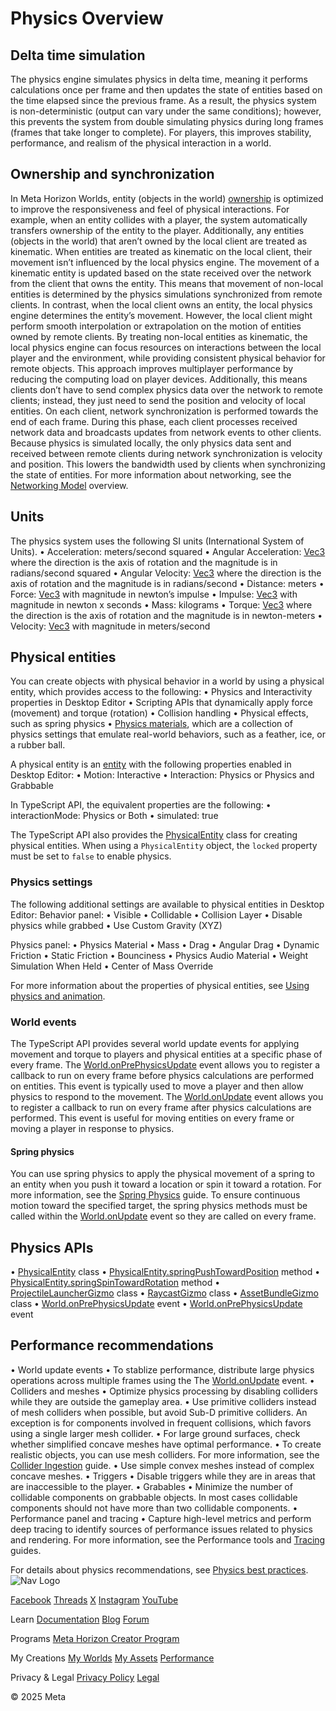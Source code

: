 # Physics Overview

  
## Delta time simulation

 The physics engine simulates physics in delta time, meaning it performs
calculations once per frame and then updates the state of entities based on the time
elapsed since the previous frame. As a result, the physics system is
non-deterministic (output can vary under the same conditions); however, this prevents the
system from double simulating physics during long frames (frames that take longer to
complete). For players, this improves stability, performance, and realism of
the physical interaction in a world.  
## Ownership and synchronization

 In Meta Horizon Worlds, entity (objects in the world) [ownership](https://developers.meta.com/horizon-worlds/learn/documentation/typescript/local-scripting/ownership-in-horizon-worlds) is optimized to improve the responsiveness and feel of physical interactions.
For example, when an entity collides with a player, the system automatically
transfers ownership of the entity to the player. Additionally, any entities (objects
in the world) that aren’t owned by the local client are treated as kinematic. When entities are treated as kinematic on the local client, their movement isn’t
influenced by the local physics engine. The movement of a kinematic entity is
updated based on the state received over the network from the client that owns
the entity. This means that movement of non-local entities is determined by the
physics simulations synchronized from remote clients. In contrast, when the local
client owns an entity, the local physics engine determines the entity’s
movement. However, the local client might perform smooth interpolation or extrapolation
on the motion of entities owned by remote clients. By treating non-local entities as kinematic, the local physics engine can focus
resources on interactions between the local player and the environment, while
providing consistent physical behavior for remote objects. This approach improves
multiplayer performance by reducing the computing load on player devices.
Additionally, this means clients don’t have to send complex physics data over the
network to remote clients; instead, they just need to send the position and velocity
of local entities. On each client, network synchronization is performed towards the end of each
frame. During this phase, each client processes received network data and
broadcasts updates from network events to other clients. Because physics is simulated
locally, the only physics data sent and received between remote clients during
network synchronization is velocity and position. This lowers the bandwidth used by
clients when synchronizing the state of entities. For more information about networking, see the [Networking Model](https://developers.meta.com/horizon-worlds/learn/documentation/desktop-editor/networking-model) overview.  
## Units

 The physics system uses the following SI units (International System of Units).
• Acceleration: meters/second squared
• Angular Acceleration: [Vec3](https://developers.meta.com/horizon-worlds/reference/2.0.0/core_vec3) where the direction is the axis of rotation and the magnitude is in
radians/second squared
• Angular Velocity: [Vec3](https://developers.meta.com/horizon-worlds/reference/2.0.0/core_vec3) where the direction is the axis of rotation and the magnitude is in
radians/second
• Distance: meters
• Force: [Vec3](https://developers.meta.com/horizon-worlds/reference/2.0.0/core_vec3) with magnitude in newton’s impulse
• Impulse: [Vec3](https://developers.meta.com/horizon-worlds/reference/2.0.0/core_vec3) with magnitude in newton x seconds
• Mass: kilograms
• Torque: [Vec3](https://developers.meta.com/horizon-worlds/reference/2.0.0/core_vec3) where the direction is the axis of rotation and the magnitude is in
newton-meters
• Velocity: [Vec3](https://developers.meta.com/horizon-worlds/reference/2.0.0/core_vec3) with magnitude in meters/second
## Physical entities

 You can create objects with physical behavior in a world by using a physical
entity, which provides access to the following:
• Physics and Interactivity properties in Desktop Editor
• Scripting APIs that dynamically apply force (movement) and torque (rotation)
• Collision handling
• Physical effects, such as spring physics
• [Physics materials](https://developers.meta.com/horizon-worlds/learn/documentation/vr-creation/sfx/adding-physics-and-animation-in-horizon#physics-materials), which are a collection of physics settings that emulate real-world behaviors,
such as a feather, ice, or a rubber ball.

 A physical entity is an [entity](https://developers.meta.com/horizon-worlds/learn/documentation/desktop-editor/reference/2.0.0/core_entity) with the following properties enabled in Desktop Editor:
• Motion: Interactive
• Interaction: Physics or Physics and Grabbable

 In TypeScript API, the equivalent properties are the following:
• interactionMode: Physics or Both
• simulated: true

 The TypeScript API also provides the [PhysicalEntity](https://developers.meta.com/horizon-worlds/reference/2.0.0/core_physicalentity) class for creating physical entities. When using a `PhysicalEntity` object, the `locked` property must be set to `false` to enable physics.  
### Physics settings

 The following additional settings are available to physical entities in Desktop
Editor: Behavior panel:
• Visible
• Collidable
• Collision Layer
• Disable physics while grabbed
• Use Custom Gravity (XYZ)

 Physics panel:
• Physics Material
• Mass
• Drag
• Angular Drag
• Dynamic Friction
• Static Friction
• Bounciness
• Physics Audio Material
• Weight Simulation When Held
• Center of Mass Override

 For more information about the properties of physical entities, see [Using physics and animation](https://developers.meta.com/horizon-worlds/learn/documentation/vr-creation/sfx/adding-physics-and-animation-in-horizon).  
### World events

 The TypeScript API provides several world update events for applying movement
and torque to players and physical entities at a specific phase of every frame. The [World.onPrePhysicsUpdate](https://developers.meta.com/horizon-worlds/reference/2.0.0/core_world#onprephysicsupdate) event allows you to register a callback to run on every frame before physics
calculations are performed on entities. This event is typically used to move a
player and then allow physics to respond to the movement. The [World.onUpdate](https://developers.meta.com/horizon-worlds/reference/2.0.0/core_world#onupdate) event allows you to register a callback to run on every frame after physics
calculations are performed. This event is useful for moving entities on every frame
or moving a player in response to physics.  
#### Spring physics

 You can use spring physics to apply the physical movement of a spring to an
entity when you push it toward a location or spin it toward a rotation. For more
information, see the [Spring Physics](https://developers.meta.com/horizon-worlds/learn/documentation/typescript/api-references-and-examples/spring-physics) guide. To ensure continuous motion toward the specified target, the spring
physics methods must be called within the [World.onUpdate](https://developers.meta.com/horizon-worlds/reference/2.0.0/core_world#onupdate) event so they are called on every frame.  
## Physics APIs

• [PhysicalEntity](https://developers.meta.com/horizon-worlds/reference/2.0.0/core_physicalentity) class
• [PhysicalEntity.springPushTowardPosition](https://developers.meta.com/horizon-worlds/reference/2.0.0/core_physicalentity#springpushtowardposition) method
• [PhysicalEntity.springSpinTowardRotation](https://developers.meta.com/horizon-worlds/reference/2.0.0/core_physicalentity#springpushtowardposition) method
• [ProjectileLauncherGizmo](https://developers.meta.com/horizon-worlds/reference/2.0.0/core_projectilelaunchergizmo) class
• [RaycastGizmo](https://developers.meta.com/horizon-worlds/reference/2.0.0/core_raycastgizmo) class
• [AssetBundleGizmo](https://developers.meta.com/horizon-worlds/reference/2.0.0/unity_asset_bundles_assetbundlegizmo) class
• [World.onPrePhysicsUpdate](https://developers.meta.com/horizon-worlds/reference/2.0.0/core_world#onprephysicsupdate) event
• [World.onPrePhysicsUpdate](https://developers.meta.com/horizon-worlds/reference/2.0.0/core_world#onprephysicsupdate) event
## Performance recommendations

•  World update events
  • To stablize performance, distribute large physics operations across multiple
frames using the The [World.onUpdate](https://developers.meta.com/horizon-worlds/reference/2.0.0/core_world#onupdate) event.
•  Colliders and meshes
  •  Optimize physics processing by disabling colliders while they are outside the
gameplay area.
  • Use primitive colliders instead of mesh colliders when possible, but avoid Sub-D
primitive colliders. An exception is for components involved in frequent
collisions, which favors using a single larger mesh collider.
  •  For large ground surfaces, check whether simplified concave meshes have optimal
performance.
  •  To create realistic objects, you can use mesh colliders. For more information,
see the [Collider Ingestion](https://developers.meta.com/horizon-worlds/learn/documentation/custom-model-import/creating-custom-models-for-horizon-worlds/collider-ingestion-user-guide) guide.
  • Use simple convex meshes instead of complex concave meshes.
•  Triggers
  • Disable triggers while they are in areas that are inaccessible to the player.
•  Grabables
  • Minimize the number of collidable components on grabbable objects. In most cases
collidable components should not have more than two collidable components.
•  Performance panel and tracing
  • Capture high-level metrics and perform deep tracing to identify sources of
performance issues related to physics and rendering. For more information, see the Performance tools and [Tracing](https://developers.meta.com/horizon-worlds/learn/documentation/desktop-editor/learn/documentation/performance-best-practices-and-tooling/performance-tools/tracing) guides.

 For details about physics recommendations, see [Physics best practices](https://developers.meta.com/horizon-worlds/learn/documentation/performance-best-practices-and-tooling/performance-best-practices/physics-best-practices).    ![Nav Logo](https://static.xx.fbcdn.net/rsrc.php/yE/r/3SoBlk8EqOQ.svg)


[Facebook](https://www.facebook.com/MetaHorizon/)
[Threads](https://www.threads.com/@metahorizon)
[X](https://x.com/MetaHorizon)
[Instagram](https://www.instagram.com/metahorizon/)
[YouTube](https://www.youtube.com/@MetaQuestVR)

 Learn
[Documentation](https://developers.meta.com/horizon-worlds/learn/documentation/)
[Blog](https://developers.meta.com/horizon/blog/)
[Forum](https://communityforums.atmeta.com/t5/Creator-Forum/ct-p/Meta_Horizon_Creator_Forums)

 Programs
[Meta Horizon Creator Program](https://developers.meta.com/horizon-worlds/programs/)

 My Creations
[My Worlds](https://horizon.meta.com/creator/worlds_all/?utm_source=horizon_worlds_creator)
[My Assets](https://horizon.meta.com/creator/assets/?utm_source=horizon_worlds_creator)
[Performance](https://horizon.meta.com/creator/performance/traces/?utm_source=horizon_worlds_creator)

 Privacy & Legal
[Privacy Policy](https://www.meta.com/legal/privacy-policy/)
[Legal](https://www.meta.com/legal/supplemental-terms-of-service/)

 © 2025 Meta

